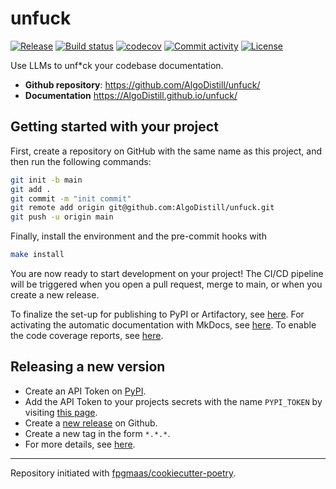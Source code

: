# unfuck

[![Release](https://img.shields.io/github/v/release/AlgoDistill/unfuck)](https://img.shields.io/github/v/release/AlgoDistill/unfuck)
[![Build status](https://img.shields.io/github/actions/workflow/status/AlgoDistill/unfuck/main.yml?branch=main)](https://github.com/AlgoDistill/unfuck/actions/workflows/main.yml?query=branch%3Amain)
[![codecov](https://codecov.io/gh/AlgoDistill/unfuck/branch/main/graph/badge.svg)](https://codecov.io/gh/AlgoDistill/unfuck)
[![Commit activity](https://img.shields.io/github/commit-activity/m/AlgoDistill/unfuck)](https://img.shields.io/github/commit-activity/m/AlgoDistill/unfuck)
[![License](https://img.shields.io/github/license/AlgoDistill/unfuck)](https://img.shields.io/github/license/AlgoDistill/unfuck)

Use LLMs to unf*ck your codebase documentation.

- **Github repository**: <https://github.com/AlgoDistill/unfuck/>
- **Documentation** <https://AlgoDistill.github.io/unfuck/>

## Getting started with your project

First, create a repository on GitHub with the same name as this project, and then run the following commands:

```bash
git init -b main
git add .
git commit -m "init commit"
git remote add origin git@github.com:AlgoDistill/unfuck.git
git push -u origin main
```

Finally, install the environment and the pre-commit hooks with

```bash
make install
```

You are now ready to start development on your project!
The CI/CD pipeline will be triggered when you open a pull request, merge to main, or when you create a new release.

To finalize the set-up for publishing to PyPI or Artifactory, see [here](https://fpgmaas.github.io/cookiecutter-poetry/features/publishing/#set-up-for-pypi).
For activating the automatic documentation with MkDocs, see [here](https://fpgmaas.github.io/cookiecutter-poetry/features/mkdocs/#enabling-the-documentation-on-github).
To enable the code coverage reports, see [here](https://fpgmaas.github.io/cookiecutter-poetry/features/codecov/).

## Releasing a new version

- Create an API Token on [PyPI](https://pypi.org/).
- Add the API Token to your projects secrets with the name `PYPI_TOKEN` by visiting [this page](https://github.com/AlgoDistill/unfuck/settings/secrets/actions/new).
- Create a [new release](https://github.com/AlgoDistill/unfuck/releases/new) on Github.
- Create a new tag in the form `*.*.*`.
- For more details, see [here](https://fpgmaas.github.io/cookiecutter-poetry/features/cicd/#how-to-trigger-a-release).

---

Repository initiated with [fpgmaas/cookiecutter-poetry](https://github.com/fpgmaas/cookiecutter-poetry).
